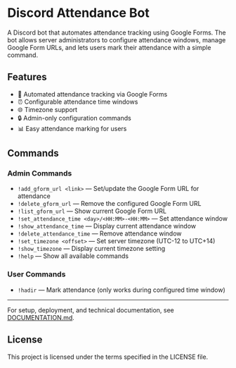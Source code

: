 # Discord Attendance Bot

A Discord bot that automates attendance tracking using Google Forms. The bot allows server administrators to configure attendance windows, manage Google Form URLs, and lets users mark their attendance with a simple command.

## Features

- 📝 Automated attendance tracking via Google Forms
- ⏰ Configurable attendance time windows
- 🌐 Timezone support
- 🔒 Admin-only configuration commands
- 📊 Easy attendance marking for users

## Commands

### Admin Commands

- `!add_gform_url <link>` — Set/update the Google Form URL for attendance
- `!delete_gform_url` — Remove the configured Google Form URL
- `!list_gform_url` — Show current Google Form URL
- `!set_attendance_time <day>/<HH:MM>-<HH:MM>` — Set attendance window
- `!show_attendance_time` — Display current attendance window
- `!delete_attendance_time` — Remove attendance window
- `!set_timezone <offset>` — Set server timezone (UTC-12 to UTC+14)
- `!show_timezone` — Display current timezone setting
- `!help` — Show all available commands

### User Commands

- `!hadir` — Mark attendance (only works during configured time window)

---

For setup, deployment, and technical documentation, see [DOCUMENTATION.md](Techinal-Documentation/README.md).

## License

This project is licensed under the terms specified in the LICENSE file.
